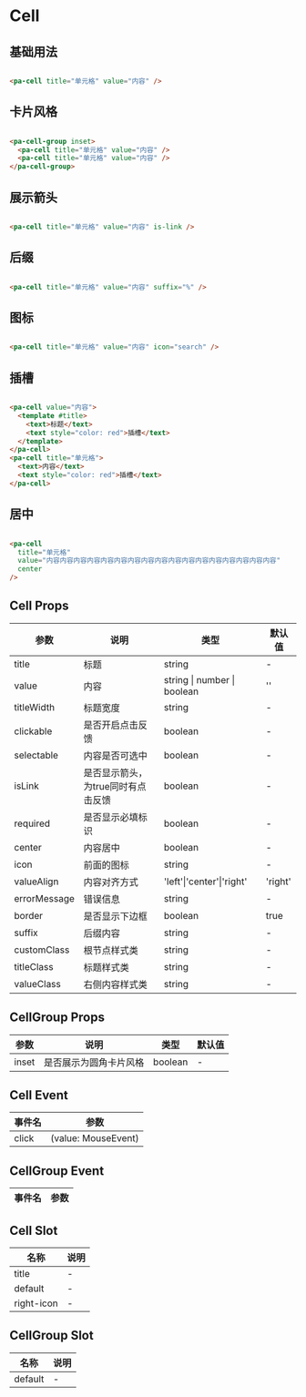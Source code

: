 # Cell

<!--codes start-->

## 基础用法

```html [template]

<pa-cell title="单元格" value="内容" />

```
## 卡片风格

```html [template]

<pa-cell-group inset>
  <pa-cell title="单元格" value="内容" />
  <pa-cell title="单元格" value="内容" />
</pa-cell-group>

```
## 展示箭头

```html [template]

<pa-cell title="单元格" value="内容" is-link />

```
## 后缀

```html [template]

<pa-cell title="单元格" value="内容" suffix="%" />

```
## 图标

```html [template]

<pa-cell title="单元格" value="内容" icon="search" />

```
## 插槽

```html [template]

<pa-cell value="内容">
  <template #title>
    <text>标题</text>
    <text style="color: red">插槽</text>
  </template>
</pa-cell>
<pa-cell title="单元格">
  <text>内容</text>
  <text style="color: red">插槽</text>
</pa-cell>

```
## 居中

```html [template]

<pa-cell
  title="单元格"
  value="内容内容内容内容内容内容内容内容内容内容内容内容内容内容内容内容内容"
  center
/>

```

<!--codes end-->

## Cell Props

<!--props start-->

| 参数 | 说明 | 类型 | 默认值 |
| --- | ----- | --- | --- |
| title | 标题 | string | - |
| value | 内容 | string \| number \| boolean |  '' |
| titleWidth | 标题宽度 | string | - |
| clickable | 是否开启点击反馈 | boolean | - |
| selectable | 内容是否可选中 | boolean | - |
| isLink | 是否显示箭头，为true同时有点击反馈 | boolean | - |
| required | 是否显示必填标识 | boolean | - |
| center | 内容居中 | boolean | - |
| icon | 前面的图标 | string | - |
| valueAlign | 内容对齐方式 | 'left'\|'center'\|'right' |  'right' |
| errorMessage | 错误信息 | string | - |
| border | 是否显示下边框 | boolean |  true |
| suffix | 后缀内容 | string | - |
| customClass | 根节点样式类 | string | - |
| titleClass | 标题样式类 | string | - |
| valueClass | 右侧内容样式类 | string | - |

## CellGroup Props

| 参数 | 说明 | 类型 | 默认值 |
| --- | ----- | --- | --- |
| inset | 是否展示为圆角卡片风格 | boolean | - |

<!--props end-->

## Cell Event

<!--event start-->

| 事件名 | 参数 |
| --- | --- |
| click | (value: MouseEvent)  |

## CellGroup Event

| 事件名 | 参数 |
| --- | --- |


<!--event end-->

## Cell Slot

<!--slot start-->

| 名称 | 说明 |
| --- | --- |
| title | - |
| default | - |
| right-icon | - |

## CellGroup Slot

| 名称 | 说明 |
| --- | --- |
| default | - |

<!--slot end-->

